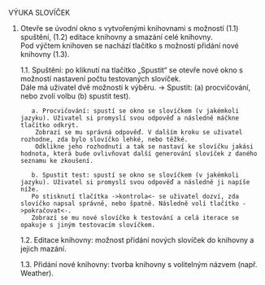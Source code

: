 VÝUKA SLOVÍČEK

1. Otevře se úvodní okno s vytvořenými knihovnami s možností (1.1) spuštění, (1.2) editace knihovny a smazání celé knihovny.  
 Pod výčtem knihoven se nachází tlačítko s možností přidání nové knihovny (1.3). 

    1.1. Spuštění: po kliknutí na tlačítko „Spustit“ se otevře nové okno s možností nastavení počtu testovaných slovíček.  
     Dále má uživatel dvě možnosti k výběru. -> Spustit: (a) procvičování, nebo zvolí volbu (b) spustit test).

          a. Procvičování: spustí se okno se slovíčkem (v jakémkoli jazyku). Uživatel si promyslí svou odpověď a následně máčkne tlačítko odkrýt.  
           Zobrazí se mu správná odpověď. V dalším kroku se uživatel rozhodne, zda bylo slovíčko lehké, nebo těžké.   
           Odklikne jeho rozhodnutí a tak se nastaví ke slovíčku jakási hodnota, která bude ovlivňovat další generování slovíček z daného seznamu ke zkoušení.
          
          b. Spustit test: spustí se okno se slovíčkem (v jakémkoli jazyku). Uživatel si promyslí svou odpověď a následně ji napíše níže.   
          Po stisknutí tlačítka ->kontrola<- se uživatel dozví, zda slovíčko napsal správně, nebo špatně. Následně volí tlačítko ->pokračovat<-.    
          Zobrazí se mu nové slovíčko k testování a celá iterace se opakuje s jiným testovacím slovíčkem.

   1.2. Editace knihovny: možnost přidání nových slovíček do knihovny a jejich mazání.

   1.3. Přidání nové knihovny: tvorba knihovny s volitelným názvem (např. Weather).

